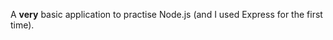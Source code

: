 <p>A <strong>very</strong> basic application to practise Node.js (and I used Express for the first time).</p>
